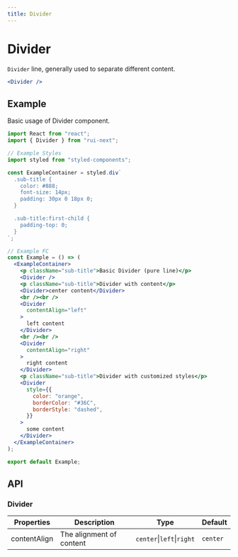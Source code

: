 ```yaml
---
title: Divider
---
```


# Divider

`Divider` line, generally used to separate different content.

```jsx
<Divider />
```

## Example

Basic usage of Divider component.

```jsx live=local
import React from "react";
import { Divider } from "rui-next";

// Example Styles
import styled from "styled-components";

const ExampleContainer = styled.div`
  .sub-title {
    color: #888;
    font-size: 14px;
    padding: 30px 0 18px 0;
  }

  .sub-title:first-child {
    padding-top: 0;
  }
`;

// Example FC
const Example = () => (
  <ExampleContainer>
    <p className="sub-title">Basic Divider (pure line)</p>
    <Divider />
    <p className="sub-title">Divider with content</p>
    <Divider>center content</Divider>
    <br /><br />
    <Divider
      contentAlign="left"
    >
      left content
    </Divider>
    <br /><br />
    <Divider
      contentAlign="right"
    >
      right content
    </Divider>
    <p className="sub-title">Divider with customized styles</p>
    <Divider
      style={{
        color: "orange",
        borderColor: "#36C",
        borderStyle: "dashed",
      }}
    >
      some content
    </Divider>
  </ExampleContainer>
);

export default Example;
```

## API

### Divider

Properties | Description | Type | Default
-----------|------------|------|--------
| contentAlign | The alignment of content | `center`\|`left`\|`right` | `center` |
